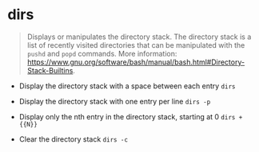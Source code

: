 # dirs
> Displays or manipulates the directory stack.
> The directory stack is a list of recently visited directories that can be manipulated with the `pushd` and `popd` commands.
> More information: <https://www.gnu.org/software/bash/manual/bash.html#Directory-Stack-Builtins>.

- Display the directory stack with a space between each entry
`dirs`

- Display the directory stack with one entry per line
`dirs -p`

- Display only the nth entry in the directory stack, starting at 0
`dirs +{{N}}`

- Clear the directory stack
`dirs -c`
